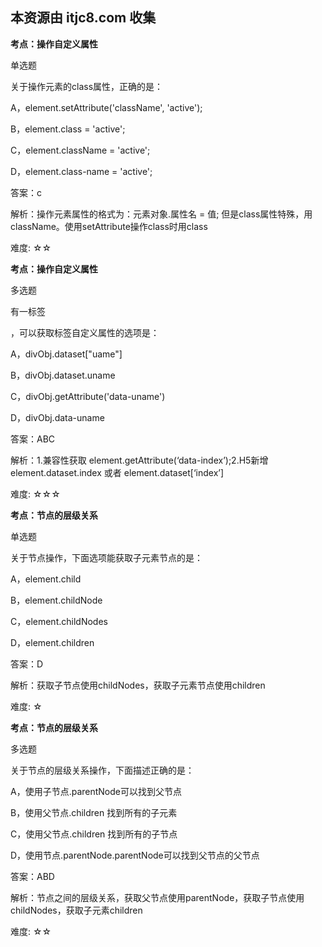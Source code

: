 ## 本资源由 itjc8.com 收集
**考点：操作自定义属性**

单选题

关于操作元素的class属性，正确的是：

A，element.setAttribute('className', 'active');

B，element.class = 'active'; 

C，element.className = 'active';

D，element.class-name = 'active';

答案：c

解析：操作元素属性的格式为：元素对象.属性名 = 值; 但是class属性特殊，用className。使用setAttribute操作class时用class

难度: ☆☆



**考点：操作自定义属性**

多选题

有一标签<div data-uname="ls"></div> ，可以获取标签自定义属性的选项是：

A，divObj.dataset["uame"]

B，divObj.dataset.uname 

C，divObj.getAttribute('data-uname')

D，divObj.data-uname

答案：ABC

解析：1.兼容性获取   element.getAttribute(‘data-index’);2.H5新增 element.dataset.index  或者 element.dataset[‘index’]   

难度: ☆☆☆





**考点：节点的层级关系**

单选题

关于节点操作，下面选项能获取子元素节点的是：

A，element.child

B，element.childNode

C，element.childNodes

D，element.children

答案：D

解析：获取子节点使用childNodes，获取子元素节点使用children

难度: ☆





**考点：节点的层级关系**

多选题

关于节点的层级关系操作，下面描述正确的是：

A，使用子节点.parentNode可以找到父节点

B，使用父节点.children 找到所有的子元素

C，使用父节点.children 找到所有的子节点

D，使用节点.parentNode.parentNode可以找到父节点的父节点

答案：ABD

解析：节点之间的层级关系，获取父节点使用parentNode，获取子节点使用childNodes，获取子元素children

难度: ☆☆
